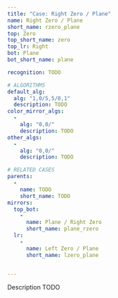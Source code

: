 ```yaml
---
title: "Case: Right Zero / Plane"
name: Right Zero / Plane
short_name: rzero_plane
top: Zero
top_short_name: zero
top_lr: Right
bot: Plane
bot_short_name: plane

recognition: TODO

# ALGORITHMS
default_alg:
  alg: "1,0/5,5/0,1"
  description: TODO
color_mirror_algs:
  -
    alg: "0,0/"
    description: TODO
other_algs:
  -
    alg: "0,0/"
    description: TODO

# RELATED CASES
parents:
  -
    name: TODO
    short_name: TODO
mirrors:
  top_bot:
    -
      name: Plane / Right Zero
      short_name: plane_rzero
  lr:
    -
      name: Left Zero / Plane
      short_name: lzero_plane


---
```


Description TODO

